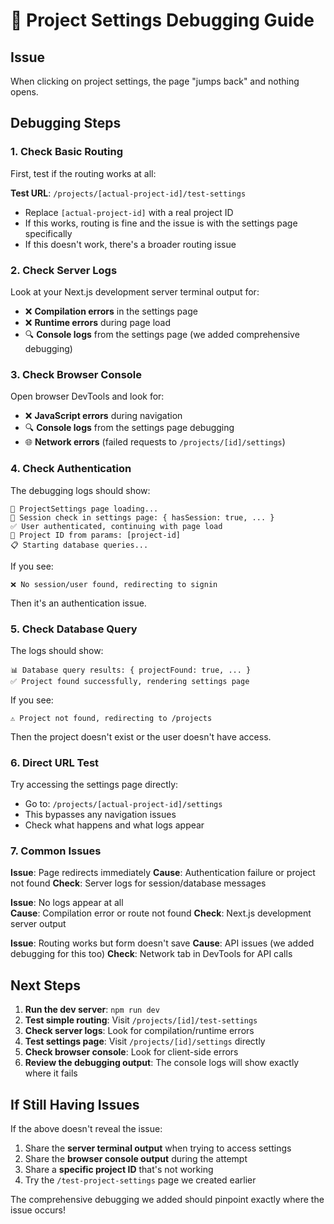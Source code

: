 # 🔧 Project Settings Debugging Guide

## Issue
When clicking on project settings, the page "jumps back" and nothing opens.

## Debugging Steps

### 1. Check Basic Routing
First, test if the routing works at all:

**Test URL**: `/projects/[actual-project-id]/test-settings`

- Replace `[actual-project-id]` with a real project ID
- If this works, routing is fine and the issue is with the settings page specifically
- If this doesn't work, there's a broader routing issue

### 2. Check Server Logs
Look at your Next.js development server terminal output for:
- ❌ **Compilation errors** in the settings page
- ❌ **Runtime errors** during page load
- 🔍 **Console logs** from the settings page (we added comprehensive debugging)

### 3. Check Browser Console
Open browser DevTools and look for:
- ❌ **JavaScript errors** during navigation
- 🔍 **Console logs** from the settings page debugging
- 🌐 **Network errors** (failed requests to `/projects/[id]/settings`)

### 4. Check Authentication
The debugging logs should show:
```
🔧 ProjectSettings page loading...
👤 Session check in settings page: { hasSession: true, ... }
✅ User authenticated, continuing with page load
📝 Project ID from params: [project-id]
📋 Starting database queries...
```

If you see:
```
❌ No session/user found, redirecting to signin
```
Then it's an authentication issue.

### 5. Check Database Query
The logs should show:
```
📊 Database query results: { projectFound: true, ... }
✅ Project found successfully, rendering settings page
```

If you see:
```
⚠️ Project not found, redirecting to /projects
```
Then the project doesn't exist or the user doesn't have access.

### 6. Direct URL Test
Try accessing the settings page directly:
- Go to: `/projects/[actual-project-id]/settings`
- This bypasses any navigation issues
- Check what happens and what logs appear

### 7. Common Issues

**Issue**: Page redirects immediately
**Cause**: Authentication failure or project not found
**Check**: Server logs for session/database messages

**Issue**: No logs appear at all  
**Cause**: Compilation error or route not found
**Check**: Next.js development server output

**Issue**: Routing works but form doesn't save
**Cause**: API issues (we added debugging for this too)
**Check**: Network tab in DevTools for API calls

## Next Steps

1. **Run the dev server**: `npm run dev`
2. **Test simple routing**: Visit `/projects/[id]/test-settings`
3. **Check server logs**: Look for compilation/runtime errors
4. **Test settings page**: Visit `/projects/[id]/settings` directly
5. **Check browser console**: Look for client-side errors
6. **Review the debugging output**: The console logs will show exactly where it fails

## If Still Having Issues

If the above doesn't reveal the issue:

1. Share the **server terminal output** when trying to access settings
2. Share the **browser console output** during the attempt
3. Share a **specific project ID** that's not working
4. Try the `/test-project-settings` page we created earlier

The comprehensive debugging we added should pinpoint exactly where the issue occurs!